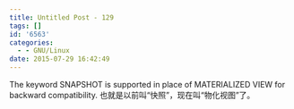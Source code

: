 ```yaml
---
title: Untitled Post - 129
tags: []
id: '6563'
categories:
  - - GNU/Linux
date: 2015-07-29 16:42:49
---
```


The keyword SNAPSHOT is supported in place of MATERIALIZED VIEW for backward compatibility.
也就是以前叫“快照”，现在叫“物化视图”了。